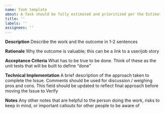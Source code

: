 ```yaml
---
name: Task template
about: A Task should be fully estimated and prioritized per the Estimation & Prioritization framework, and should be de-risked and/or decomposed to 5 Story Points or less (per Rialtic development standards)
title: ''
labels: ''
assignees: ''
---
```


**Description**
Describe the work and the outcome in 1-2 sentences

**Rationale**
Why the outcome is valuable; this can be a link to a user/job story

**Acceptance Criteria**
What has to be true to be done. Think of these as the unit tests that will be built to define “done”

**Technical Implementation**
A brief description of the approach taken to complete the Issue. Comments should be used for discussion / weighing pros and cons. This field should be updated to reflect final approach before moving the Issue to Verify

**Notes**
Any other notes that are helpful to the person doing the work, risks to keep in mind, or important callouts for other people to be aware of
